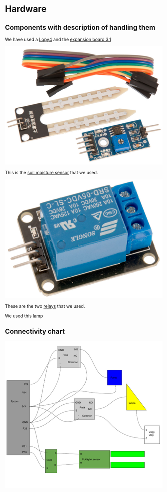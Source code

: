 # Hardware

## Components with description of handling them

We have used a [Lopy4](https://docs.pycom.io/datasheets/development/lopy4/) and the [expansion board 3.1](https://docs.pycom.io/datasheets/expansionboards/expansion3/)

![Soil moisture sensor](../img/41015738-1024x768.jpeg)

This is the [soil moisture sensor](https://www.electrokit.com/uploads/productfile/41015/41015738_-_Soil_Moisture_Sensor.pdf)
that we used.

![Relay](../img/41015704-1024x768.jpeg)

These are the two [relays](https://www.electrokit.com/uploads/productfile/41015/41015704_-_5V_Relay_Module.pdf)
that we used. 

We used this [lamp](https://www.kjell.com/se/produkter/hem-fritid/tradgard/vaxtlampor/vaxtlampa-led-e27-1200-lm-p64560?gclid=Cj0KCQiAieWOBhCYARIsANcOw0zotIo42_MUFOpcMuNYAMZnTFBfwb3OmhILSr8SXYybIhZ_YeAcE9UaAkHfEALw_wcB&gclsrc=aw.ds)


## Connectivity chart

![Circuit board](../img/circuite_board.png)
